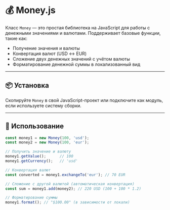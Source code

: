 # 💰 Money.js

Класс `Money` — это простая библиотека на JavaScript для работы с денежными значениями и валютами. Поддерживает базовые функции, такие как:

- Получение значения и валюты
- Конвертация валют (USD ↔ EUR)
- Сложение двух денежных значений с учётом валюты
- Форматирование денежной суммы в локализованный вид

---

## 📦 Установка

Скопируйте `Money` в свой JavaScript-проект или подключите как модуль, если используете систему сборки.

---

## 🚀 Использование

```js
const money1 = new Money(100, 'usd');
const money2 = new Money(100, 'eur');

// Получить значение и валюту
money1.getValue();      // 100
money1.getCurrency();   // 'usd'

// Конвертация валют
const converted = money1.exchangeTo('eur'); // 70 EUR

// Сложение с другой валютой (автоматическая конвертация)
const sum = money1.add(money2); // 220 USD (100 + 100 * 1.2)

// Форматирование суммы
money1.format(); // "$100.00" (в зависимости от локали)
